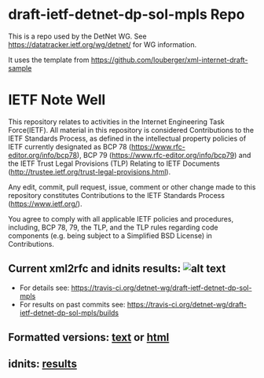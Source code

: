 # draft-ietf-detnet-dp-sol-mpls Repo

This is a repo used by the DetNet WG.
See https://datatracker.ietf.org/wg/detnet/ for WG information.

It uses the template from https://github.com/louberger/xml-internet-draft-sample


# IETF Note Well
This repository relates to activities in the Internet Engineering Task
Force(IETF). All material in this repository is considered Contributions
to the IETF Standards Process, as defined in the intellectual property
policies of IETF currently designated as BCP 78
(https://www.rfc-editor.org/info/bcp78), BCP 79
(https://www.rfc-editor.org/info/bcp79) and the IETF Trust Legal
Provisions (TLP) Relating to IETF Documents
(http://trustee.ietf.org/trust-legal-provisions.html).

Any edit, commit, pull request, issue, comment or other change made to this
repository constitutes Contributions to the IETF Standards Process
(https://www.ietf.org/).

You agree to comply with all applicable IETF policies and procedures,
including, BCP 78, 79, the TLP, and the TLP rules regarding code
components (e.g. being subject to a Simplified BSD License) in
Contributions.

## Current xml2rfc and idnits results: ![alt text](https://api.travis-ci.org/detnet-wg/draft-ietf-detnet-dp-sol-mpls.svg?branch=master)
* For details see: https://travis-ci.org/detnet-wg/draft-ietf-detnet-dp-sol-mpls
* For results on past commits see: https://travis-ci.org/detnet-wg/draft-ietf-detnet-dp-sol-mpls/builds

## Formatted versions: [text](https://xml2rfc.tools.ietf.org/cgi-bin/xml2rfc.cgi?url=https://raw.githubusercontent.com/detnet-wg/draft-ietf-detnet-dp-sol-mpls/master/draft-ietf-detnet-dp-sol-mpls-02.xml) or  [html](https://xml2rfc.tools.ietf.org/cgi-bin/xml2rfc.cgi?url=https://raw.githubusercontent.com/detnet-wg/draft-ietf-detnet-dp-sol-mpls/master/draft-ietf-detnet-dp-sol-mpls-02.xml&modeAsFormat=html%2Fascii)

## idnits: [results](https://tools.ietf.org/idnits?url=https://xml2rfc.tools.ietf.org/cgi-bin/xml2rfc.cgi?url=https://raw.githubusercontent.com/detnet-wg/draft-ietf-detnet-dp-sol-mpls/master/draft-ietf-detnet-dp-sol-mpls-02.xml&modeAsFormat=html%2Fascii)
